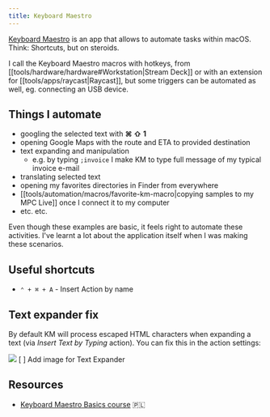 ```yaml
---
title: Keyboard Maestro
---
```


[Keyboard Maestro](https://www.keyboardmaestro.com) is an app that allows to automate tasks within macOS. Think: Shortcuts, but on steroids.

I call the Keyboard Maestro macros with hotkeys, from [[tools/hardware/hardware#Workstation|Stream Deck]] or with an extension for [[tools/apps/raycast|Raycast]], but some triggers can be automated as well, eg. connecting an USB device.

## Things I automate

- googling the selected text with **⌘ ⇧ 1**
- opening Google Maps with the route and ETA to provided destination
- text expanding and manipulation
  - e.g. by typing `;invoice` I make KM to type full message of my typical invoice e-mail
- translating selected text
- opening my favorites directories in Finder from everywhere
- [[tools/automation/macros/favorite-km-macro|copying samples to my MPC Live]] once I connect it to my computer
- etc. etc.

Even though these examples are basic, it feels right to automate these activities. I've learnt a lot about the application itself when I was making these scenarios.

## Useful shortcuts

- `⌃ + ⌘ + A` - Insert Action by name

## Text expander fix

By default KM will process escaped HTML characters when expanding a text (via _Insert Text by Typing_ action). You can fix this in the action settings:

![](/public/km-text-expander-fix.png)
[ ] Add image for Text Expander

## Resources

- [Keyboard Maestro Basics course](https://eduweb.pl/marketing-i-biznes/biznes/keyboard-maestro-automatyzacja-macos) 🇵🇱
